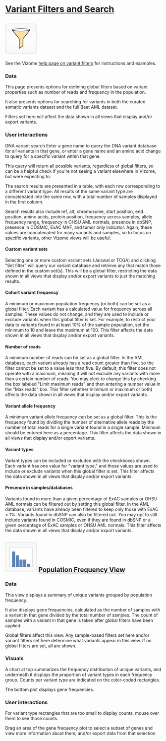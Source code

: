 # [Variant Filters and Search](http://www.vizome.org/aml/variant_filter/)

## ![variants](img/variants.png)

See the Vizome [help page on variant filters](http://www.vizome.org/aml/about_variant_filters/) for instructions and examples.

### Data
This page presents options for defining global filters based on variant properties such as number of reads and frequency in the population.

It also presents options for searching for variants in both the curated somatic variants dataset and the full Beat AML dataset.

Filters set here will affect the data shown in all views that display and/or export variants.

### User interactions
DNA variant search
Enter a gene name to query the DNA variant database for all variants in that gene, or enter a gene name and an amino acid change to query for a specific variant within that gene.

This query will return all possible variants, regardless of global filters, so can be a helpful check if you're not seeing a variant elsewhere in Vizome, but were expecting to.

The search results are presented in a table, with each row corresponding to a different variant type. All results of the same variant type are concatenated into the same row, with a total number of samples displayed in the first column.

Search results also include ref, alt, chromosome, start position, end position, amino acids, protein position, frequency across samples, allele frequency range, frequency in OHSU AML normals, presence in dbSNP, presence in COSMIC, ExAC MAF, and tumor only indicator. Again, these values are concatenated for many variants and samples, so to focus on specific variants, other Vizome views will be useful.

#### Custom variant sets
Selecting one or more custom variant sets (Jaiswal or TCGA) and clicking "Set filter" will query our variant database and retrieve any that match those defined in the custom set(s). This will be a global filter, restricting the data shown in all views that display and/or export variants to just the matching results.

#### Cohort variant frequency
A minimum or maximum population frequency (or both) can be set as a global filter. Each variant has a calculated value for frequency across all samples. These values do not change, and they are used to include or exclude variants when this global filter is set. For example, to restrict your data to variants found in at least 10% of the sample population, set the minimum to 10 and leave the maximum at 100. This filter affects the data shown in all views that display and/or export variants.

#### Number of reads
A minimum number of reads can be set as a global filter. In the AML database, each variant already has a read count greater than five, so the filter cannot be set to a value less than five. By default, this filter does not operate with a maximum, meaning it will not exclude any variants with more than a certain number of reads. You may elect to change this by checking the box labeled "Limit maximum reads" and then entering a number value in the "Max reads" box. This filter (whether minimum or maximum or both) affects the data shown in all views that display and/or export variants.

#### Variant allele frequency
A minimum variant allele frequency can be set as a global filter. This is the frequency found by dividing the number of alternative allele reads by the number of total reads for a single variant found in a single sample. Minimum should be entered here as a percentage. This filter affects the data shown in all views that display and/or export variants.

#### Variant types
Variant types can be included or excluded with the checkboxes shown. Each variant has one value for "variant type," and those values are used to include or exclude variants when this global filter is set. This filter affects the data shown in all views that display and/or export variants.

#### Presence in samples/databases
Variants found in more than a given percentage of ExAC samples or OHSU AML normals can be filtered out by setting this global filter. In the AML database, variants have already been filtered to keep only those with ExAC < 1%. Variants found in dbSNP can also be filtered out. You may opt to still include variants found in COSMIC, even if they are found in dbSNP or a given percentage of ExAC samples or OHSU AML normals. This filter affects the data shown in all views that display and/or export variants.

## ![variants_popfreq](img/variants_popfreq.png) [Population Frequency View](http://www.vizome.org/aml/freq_summary/)

### Data
This view displays a summary of unique variants grouped by population frequency.

It also displays gene frequencies, calculated as the number of samples with a variant in that gene divided by the total number of samples. The count of samples with a variant in that gene is taken after global filters have been applied.

Global filters affect this view. Any sample-based filters set here and/or variant filters set here determine what variants appear in this view. If no global filters are set, all are shown.

### Visuals
A chart at top summarizes the frequency distribution of unique variants, and underneath it displays the proportion of variant types in each frequency group. Counts per variant type are indicated on the color-coded rectangles.

The bottom plot displays gene frequencies.

### User interactions
For variant type rectangles that are too small to display counts, mouse over them to see those counts.

Drag an area of the gene frequency plot to select a subset of genes and view more information about them, and/or export data from that selection.